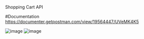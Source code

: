 Shopping Cart API
 
 #Documentation
 https://documenter.getpostman.com/view/19564447/UVeMK4K5
 
 ![image](https://user-images.githubusercontent.com/75020111/153693605-7557441a-76a7-4daa-9264-fa13d71df68d.png)
 ![image](https://user-images.githubusercontent.com/75020111/153693624-55e9a2f6-c711-498a-91e7-b18cb9156eca.png)


